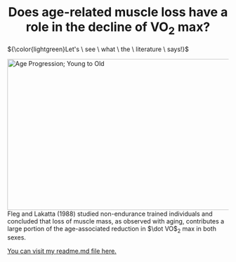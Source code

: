 <h1 align="center">Does age-related muscle loss have a role in the decline of VO<sub>2</sub> max?</h1> 
    
${\color{lightgreen}Let's \ see \ what \ the \ literature \ says!}$ 
  
<img src="https://www.dallasnews.com/resizer/iyJx-UbdrSvHQW99aSTE8J42Yp0=/arc-anglerfish-arc2-prod-dmn/public/NPCM3D24W5FOVPCO4A7ZCI7Z2U.jpg" alt="Age Progression; Young to Old" width="700" height="345" align="right">
<p align="left">Fleg and Lakatta (1988) studied non-endurance trained individuals and concluded that loss of muscle mass, as observed with aging, contributes a large portion of the age-associated reduction in $\dot VO$<sub>2</sub> max in both sexes.</p> 
  
[You can visit my readme.md file here.](https://github.com/tahab35/KNES381/blob/main/README.md)
